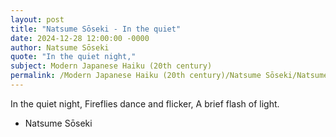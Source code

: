 ```yaml
---
layout: post
title: "Natsume Sōseki - In the quiet"
date: 2024-12-28 12:00:00 -0000
author: Natsume Sōseki
quote: "In the quiet night,"
subject: Modern Japanese Haiku (20th century)
permalink: /Modern Japanese Haiku (20th century)/Natsume Sōseki/Natsume Sōseki - In the quiet
---
```


In the quiet night,
Fireflies dance and flicker,
A brief flash of light.

- Natsume Sōseki
